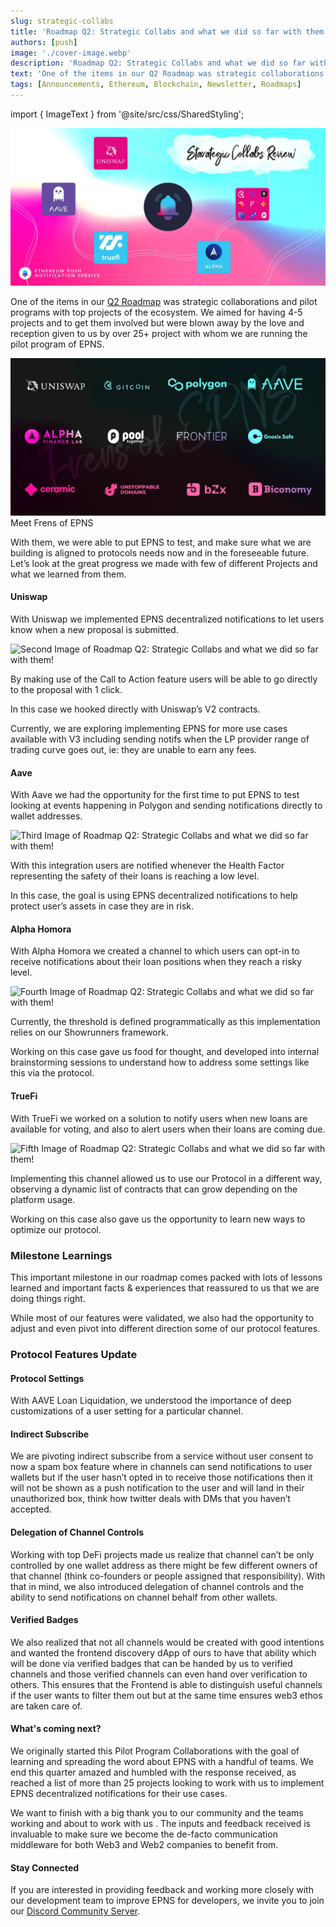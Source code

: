 ```yaml
---
slug: strategic-collabs
title: 'Roadmap Q2: Strategic Collabs and what we did so far with them!'
authors: [push]
image: './cover-image.webp'
description: 'Roadmap Q2: Strategic Collabs and what we did so far with them!'
text: 'One of the items in our Q2 Roadmap was strategic collaborations and pilot programs with top projects of the ecosystem. We aimed for having 4-5 projects and to get them involved but were blown away by the love and reception given to us by over 25+ project with whom we are running the pilot program of EPNS.'
tags: [Announcements, Ethereum, Blockchain, Newsletter, Roadmaps]
---
```


import { ImageText } from '@site/src/css/SharedStyling';

![Cover Image of Roadmap Q2: Strategic Collabs and what we did so far with them](./cover-image.webp)

<!--truncate-->

One of the items in our [Q2 Roadmap](https://medium.com/ethereum-push-notification-service/epns-roadmap-2021-c4ededc57a12) was strategic collaborations and pilot programs with top projects of the ecosystem. We aimed for having 4-5 projects and to get them involved but were blown away by the love and reception given to us by over 25+ project with whom we are running the pilot program of EPNS.

![First Image of Roadmap Q2: Strategic Collabs and what we did so far with them!](./image-1.webp)
<ImageText>Meet Frens of EPNS</ImageText>

With them, we were able to put EPNS to test, and make sure what we are building is aligned to protocols needs now and in the foreseeable future. Let’s look at the great progress we made with few of different Projects and what we learned from them.

#### Uniswap

With Uniswap we implemented EPNS decentralized notifications to let users know when a new proposal is submitted.

![Second Image of Roadmap Q2: Strategic Collabs and what we did so far with them!](./image-2.gif)

By making use of the Call to Action feature users will be able to go directly to the proposal with 1 click.

In this case we hooked directly with Uniswap’s V2 contracts.

Currently, we are exploring implementing EPNS for more use cases available with V3 including sending notifs when the LP provider range of trading curve goes out, ie: they are unable to earn any fees.

#### Aave

With Aave we had the opportunity for the first time to put EPNS to test looking at events happening in Polygon and sending notifications directly to wallet addresses.

![Third Image of Roadmap Q2: Strategic Collabs and what we did so far with them!](./image-3.gif)

With this integration users are notified whenever the Health Factor representing the safety of their loans is reaching a low level.

In this case, the goal is using EPNS decentralized notifications to help protect user’s assets in case they are in risk.

#### Alpha Homora

With Alpha Homora we created a channel to which users can opt-in to receive notifications about their loan positions when they reach a risky level.

![Fourth Image of Roadmap Q2: Strategic Collabs and what we did so far with them!](./image-4.gif)

Currently, the threshold is defined programmatically as this implementation relies on our Showrunners framework.

Working on this case gave us food for thought, and developed into internal brainstorming sessions to understand how to address some settings like this via the protocol.

#### TrueFi

With TrueFi we worked on a solution to notify users when new loans are available for voting, and also to alert users when their loans are coming due.

![Fifth Image of Roadmap Q2: Strategic Collabs and what we did so far with them!](./image-5.gif)

Implementing this channel allowed us to use our Protocol in a different way, observing a dynamic list of contracts that can grow depending on the platform usage.

Working on this case also gave us the opportunity to learn new ways to optimize our protocol.

### Milestone Learnings

This important milestone in our roadmap comes packed with lots of lessons learned and important facts & experiences that reassured to us that we are doing things right.

While most of our features were validated, we also had the opportunity to adjust and even pivot into different direction some of our protocol features.

### Protocol Features Update

#### Protocol Settings

With AAVE Loan Liquidation, we understood the importance of deep customizations of a user setting for a particular channel.

#### Indirect Subscribe

We are pivoting indirect subscribe from a service without user consent to now a spam box feature where in channels can send notifications to user wallets but if the user hasn’t opted in to receive those notifications then it will not be shown as a push notification to the user and will land in their unauthorized box, think how twitter deals with DMs that you haven’t accepted.

#### Delegation of Channel Controls

Working with top DeFi projects made us realize that channel can’t be only controlled by one wallet address as there might be few different owners of that channel (think co-founders or people assigned that responsibility). With that in mind, we also introduced delegation of channel controls and the ability to send notifications on channel behalf from other wallets.

#### Verified Badges

We also realized that not all channels would be created with good intentions and wanted the frontend discovery dApp of ours to have that ability which will be done via verified badges that can be handed by us to verified channels and those verified channels can even hand over verification to others. This ensures that the Frontend is able to distinguish useful channels if the user wants to filter them out but at the same time ensures web3 ethos are taken care of.

#### What's coming next?

We originally started this Pilot Program Collaborations with the goal of learning and spreading the word about EPNS with a handful of teams. We end this quarter amazed and humbled with the response received, as reached a list of more than 25 projects looking to work with us to implement EPNS decentralized notifications for their use cases.

We want to finish with a big thank you to our community and the teams working and about to work with us . The inputs and feedback received is invaluable to make sure we become the de-facto communication middleware for both Web3 and Web2 companies to benefit from.

#### Stay Connected

If you are interested in providing feedback and working more closely with our development team to improve EPNS for developers, we invite you to join our [Discord Community Server](https://discord.gg/nYrqZ734nu).
